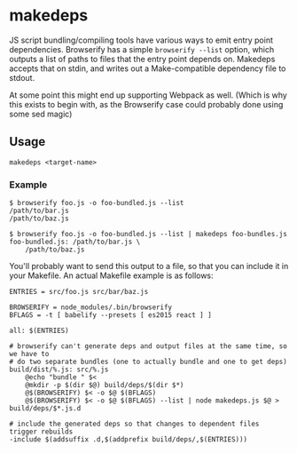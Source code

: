# makedeps

JS script bundling/compiling tools have various ways to emit entry point
dependencies. Browserify has a simple `browserify --list` option, which outputs
a list of paths to files that the entry point depends on. Makedeps accepts that
on stdin, and writes out a Make-compatible dependency file to stdout.

At some point this might end up supporting Webpack as well. (Which is why this
exists to begin with, as the Browserify case could probably done using some sed
magic)

## Usage

    makedeps <target-name>

### Example

    $ browserify foo.js -o foo-bundled.js --list
    /path/to/bar.js
    /path/to/baz.js

    $ browserify foo.js -o foo-bundled.js --list | makedeps foo-bundles.js
    foo-bundled.js: /path/to/bar.js \
        /path/to/baz.js

You'll probably want to send this output to a file, so that you can include it
in your Makefile. An actual Makefile example is as follows:

    ENTRIES = src/foo.js src/bar/baz.js

    BROWSERIFY = node_modules/.bin/browserify
    BFLAGS = -t [ babelify --presets [ es2015 react ] ]

    all: $(ENTRIES)

    # browserify can't generate deps and output files at the same time, so we have to
    # do two separate bundles (one to actually bundle and one to get deps)
    build/dist/%.js: src/%.js
        @echo "bundle " $<
        @mkdir -p $(dir $@) build/deps/$(dir $*)
        @$(BROWSERIFY) $< -o $@ $(BFLAGS)
        @$(BROWSERIFY) $< -o $@ $(BFLAGS) --list | node makedeps.js $@ > build/deps/$*.js.d

    # include the generated deps so that changes to dependent files trigger rebuilds
    -include $(addsuffix .d,$(addprefix build/deps/,$(ENTRIES)))
